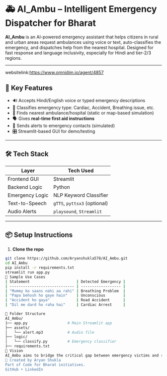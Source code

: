 # 🚑 AI_Ambu – Intelligent Emergency Dispatcher for Bharat

**AI_Ambu** is an AI-powered emergency assistant that helps citizens in rural and urban areas request ambulances using voice or text, auto-classifies the emergency, and dispatches help from the nearest hospital. Designed for fast response and language inclusivity, especially for Hindi and tier-2/3 regions.

---
websitelink:https://www.omnidim.io/agent/4857

## 🧠 Key Features

- 🔊 Accepts Hindi/English voice or typed emergency descriptions
- 🧠 Classifies emergency type: Cardiac, Accident, Breathing issue, etc.
- 📍 Finds nearest ambulance/hospital (static or map-based simulation)
- 🗣️ Gives **real-time first aid instructions**
- 📲 Sends alerts to emergency contacts (simulated)
- 🎛️ Streamlit-based GUI for demo/testing

---

## 🛠️ Tech Stack

| Layer          | Tech Used                    |
|----------------|------------------------------|
| Frontend GUI   | Streamlit                    |
| Backend Logic  | Python                       |
| Emergency Logic| NLP Keyword Classifier       |
| Text-to-Speech | `gTTS`, `pyttsx3` (optional) |
| Audio Alerts   | `playsound`, `Streamlit`     |

---

## 📦 Setup Instructions

1. **Clone the repo**
```bash
git clone https://github.com/Aryanshukla578/AI_Ambu.git
cd AI_Ambu
pip install -r requirements.txt
streamlit run app.py
🧪 Sample Use Cases
| Statement                     | Detected Emergency |
| ----------------------------- | ------------------ |
| "Mummy ko saans nahi aa rahi" | Breathing Problem  |
| "Papa behosh ho gaye hain"    | Unconscious        |
| "Accident ho gaya"            | Road Accident      |
| "Dil me dard ho raha hai"     | Cardiac Arrest     |

📁 Folder Structure
AI_Ambu/
├── app.py                  # Main Streamlit app
├── assets/
│   └── alert.mp3           # Audio file
├── logic/
│   └── classify.py         # Emergency classifier
├── requirements.txt
🎯 Vision
AI_Ambu aims to bridge the critical gap between emergency victims and response teams, especially in underserved regions. Built with simplicity, speed, and Bharat's diversity in mind.
🧠 Created by Aryan Shukla
Part of Code for Bharat initiatives.
GitHub • LinkedIn
